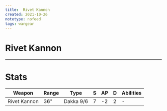 ```yaml
---
title:  Rivet Kannon
created: 2021-10-26
notetype: nofeed
tags: wargear
---
```


# Rivet Kannon

---

# Stats

| Weapon       | Range | Type      | S   | AP  | D   | Abilities |
| ------------ | ----- | --------- | --- | --- | --- | --------- |
| Rivet Kannon | 36"   | Dakka 9/6 | 7   | -2  | 2   | -         | 